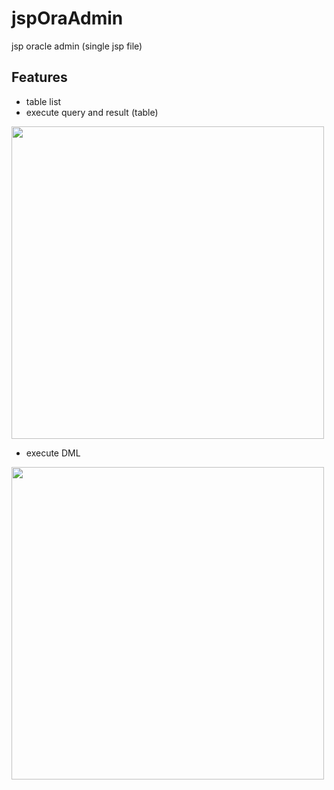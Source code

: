 jspOraAdmin
===========

jsp oracle admin (single jsp file)

Features
--------

* table list
* execute query and result (table)

<img src="http://guny.kr/wp/wp-content/uploads/2013/04/20130404225519.png" width="500"/>

* execute DML

<img src="http://guny.kr/wp/wp-content/uploads/2013/04/20130404231124.png" width="500"/>
